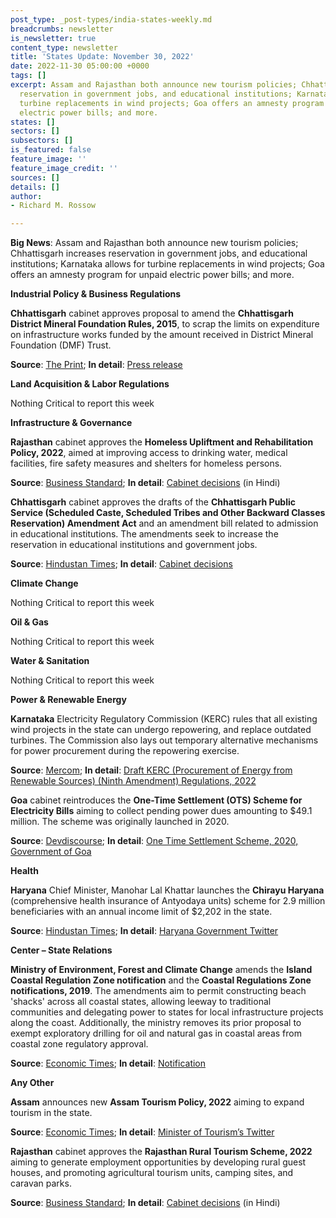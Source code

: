 ```yaml
---
post_type: _post-types/india-states-weekly.md
breadcrumbs: newsletter
is_newsletter: true
content_type: newsletter
title: 'States Update: November 30, 2022'
date: 2022-11-30 05:00:00 +0000
tags: []
excerpt: Assam and Rajasthan both announce new tourism policies; Chhattisgarh increases
  reservation in government jobs, and educational institutions; Karnataka allows for
  turbine replacements in wind projects; Goa offers an amnesty program for unpaid
  electric power bills; and more.
states: []
sectors: []
subsectors: []
is_featured: false
feature_image: ''
feature_image_credit: ''
sources: []
details: []
author:
- Richard M. Rossow

---
```

**Big News**: Assam and Rajasthan both announce new tourism policies; Chhattisgarh increases reservation in government jobs, and educational institutions; Karnataka allows for turbine replacements in wind projects; Goa offers an amnesty program for unpaid electric power bills; and more.

**Industrial Policy & Business Regulations**

**Chhattisgarh** cabinet approves proposal to amend the **Chhattisgarh District Mineral Foundation Rules, 2015**, to scrap the limits on expenditure on infrastructure works funded by the amount received in District Mineral Foundation (DMF) Trust. 

**Source**: [The Print](https://theprint.in/india/chhattisgarh-cabinet-approves-amendment-to-dmf-rules/1234084/); **In detail**: [Press release](https://acrobat.adobe.com/id/urn:aaid:sc:VA6C2:522d19da-fe43-4cc1-9506-35f7e4373bc9)

**Land Acquisition & Labor Regulations**

Nothing Critical to report this week

**Infrastructure & Governance**

**Rajasthan** cabinet approves the **Homeless Upliftment and Rehabilitation Policy, 2022**, aimed at improving access to drinking water, medical facilities, fire safety measures and shelters for homeless persons. 

**Source**: [Business Standard](https://www.business-standard.com/article/current-affairs/rajasthan-approves-rural-tourism-scheme-homeless-upliftment-policy-122112500202_1.html); **In detail**: [Cabinet decisions](https://cmo.rajasthan.gov.in/cmoadmin/Program/Pdf/d6c1b26a088d4cde8afe0f326cb6c1c9_CM.pdf) (in Hindi)

**Chhattisgarh** cabinet approves the drafts of the **Chhattisgarh Public Service (Scheduled Caste, Scheduled Tribes and Other Backward Classes Reservation) Amendment Act** and an amendment bill related to admission in educational institutions. The amendments seek to increase the reservation in educational institutions and government jobs. 

**Source**: [Hindustan Times](https://www.hindustantimes.com/cities/others/chhattisgarh-cabinet-approves-bills-for-reservation-in-different-categories-101669295598348.html); **In detail**: [Cabinet decisions](https://acrobat.adobe.com/id/urn:aaid:sc:VA6C2:522d19da-fe43-4cc1-9506-35f7e4373bc9)

**Climate Change**

Nothing Critical to report this week

**Oil & Gas**

Nothing Critical to report this week

**Water & Sanitation**

Nothing Critical to report this week

**Power & Renewable Energy**

**Karnataka** Electricity Regulatory Commission (KERC) rules that all existing wind projects in the state can undergo repowering, and replace outdated turbines. The Commission also lays out temporary alternative mechanisms for power procurement during the repowering exercise. 

**Source**: [Mercom](https://mercomindia.com/regulatory-approval-repowering-wind-projects-karnataka/); **In detail**: [Draft KERC (Procurement of Energy from Renewable Sources) (Ninth Amendment) Regulations, 2022](https://kerc.karnataka.gov.in/uploads/media_to_upload1664343035.pdf)

**Goa** cabinet reintroduces the **One-Time Settlement (OTS) Scheme for Electricity Bills** aiming to collect pending power dues amounting to $49.1 million. The scheme was originally launched in 2020. 

**Source**: [Devdiscourse](https://www.devdiscourse.com/article/headlines/2262170-goa-govt-reintroduces-one-time-power-bills-settlement-scheme); **In detail**: [One Time Settlement Scheme, 2020, Government of Goa](https://acrobat.adobe.com/id/urn:aaid:sc:VA6C2:3319d204-3328-4af3-84cf-d45dce30d0b6)

**Health**

**Haryana** Chief Minister, Manohar Lal Khattar launches the **Chirayu Haryana** (comprehensive health insurance of Antyodaya units) scheme for 2.9 million beneficiaries with an annual income limit of $2,202 in the state. 

**Source**: [Hindustan Times](https://www.hindustantimes.com/cities/gurugram-news/haryana-cm-launches-chirayu-scheme-to-expand-health-insurance-for-antodaya-families-101669055137668.html); **In detail**: [Haryana Government Twitter](https://twitter.com/mygovharyana/status/1595052597861572609?ref_src=twsrc%5Etfw%7Ctwcamp%5Etweetembed%7Ctwterm%5E1595052597861572609%7Ctwgr%5Eb94d130295a7abdbb37ee19ace80dd9f3c2e990a%7Ctwcon%5Es1_&ref_url=https%3A%2F%2Fonlineseekhe.com%2Fharyana-chirayu-yojana-in-hindi-pdf%2F)

**Center – State Relations**

**Ministry of Environment, Forest and Climate Change** amends the **Island Coastal Regulation Zone notification** and the **Coastal Regulations Zone notifications, 2019**. The amendments aim to permit constructing beach 'shacks' across all coastal states, allowing leeway to traditional communities and delegating power to states for local infrastructure projects along the coast. Additionally, the ministry removes its prior proposal to exempt exploratory drilling for oil and natural gas in coastal areas from coastal zone regulatory approval. 

**Source**: [Economic Times](https://energy.economictimes.indiatimes.com/news/oil-and-gas/green-ministry-nod-for-beach-shacks-across-coastal-states/95812628); **In detail**: [Notification](https://egazette.nic.in/WriteReadData/2022/240560.pdf)

**Any Other**

**Assam** announces new **Assam Tourism Policy, 2022** aiming to expand tourism in the state. 

**Source**: [Economic Times](https://economictimes.indiatimes.com/news/india/assam-government-announces-new-tourism-policy/articleshow/95667201.cms); **In detail**: [Minister of Tourism’s Twitter](https://twitter.com/jayanta_malla/status/1594723111651639299?cxt=HHwWhoDQkZGOzKEsAAAA)

**Rajasthan** cabinet approves the **Rajasthan Rural Tourism Scheme, 2022** aiming to generate employment opportunities by developing rural guest houses, and promoting agricultural tourism units, camping sites, and caravan parks. 

**Source**: [Business Standard](https://www.business-standard.com/article/current-affairs/rajasthan-approves-rural-tourism-scheme-homeless-upliftment-policy-122112500202_1.html); **In detail**: [Cabinet decisions](https://cmo.rajasthan.gov.in/cmoadmin/Program/Pdf/d6c1b26a088d4cde8afe0f326cb6c1c9_CM.pdf) (in Hindi)
